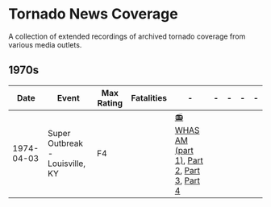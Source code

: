 # Tornado News Coverage

A collection of extended recordings of archived tornado coverage from various media outlets. 

## 1970s

| Date       | Event              | Max Rating | Fatalities | - | - | - | - | - |
| -----------| ------------------ | ---------- | ---------- | - | - | - | - | - |
| 1974-04-03 | Super Outbreak - Louisville, KY | F4 |    | [📻 WHAS AM (part 1)](https://www.youtube.com/watch?v=5orxm6fDKWQ), [Part 2](https://www.youtube.com/watch?v=P08-MwC53M0&list=PL6gRgnNf7ghd6cNKgxq9Q52jOrwwB_lRv), [Part 3](https://www.youtube.com/watch?v=Cv3Ouc82R0o), [Part 4](https://www.youtube.com/watch?v=RkGs6xGB8Eg) | | |

